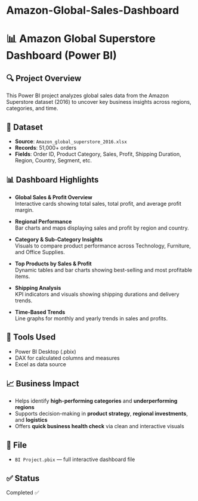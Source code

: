 # Amazon-Global-Sales-Dashboard
# 📊 Amazon Global Superstore Dashboard (Power BI)

## 🔍 Project Overview
This Power BI project analyzes global sales data from the Amazon Superstore dataset (2016) to uncover key business insights across regions, categories, and time.

## 📁 Dataset
- **Source**: `Amazon_global_superstore_2016.xlsx`
- **Records**: 51,000+ orders
- **Fields**: Order ID, Product Category, Sales, Profit, Shipping Duration, Region, Country, Segment, etc.

## 📊 Dashboard Highlights
- **Global Sales & Profit Overview**  
  Interactive cards showing total sales, total profit, and average profit margin.

- **Regional Performance**  
  Bar charts and maps displaying sales and profit by region and country.

- **Category & Sub-Category Insights**  
  Visuals to compare product performance across Technology, Furniture, and Office Supplies.

- **Top Products by Sales & Profit**  
  Dynamic tables and bar charts showing best-selling and most profitable items.

- **Shipping Analysis**  
  KPI indicators and visuals showing shipping durations and delivery trends.

- **Time-Based Trends**  
  Line graphs for monthly and yearly trends in sales and profits.

## 🧰 Tools Used
- Power BI Desktop (.pbix)
- DAX for calculated columns and measures
- Excel as data source

## 📈 Business Impact
- Helps identify **high-performing categories** and **underperforming regions**
- Supports decision-making in **product strategy**, **regional investments**, and **logistics**
- Offers **quick business health check** via clean and interactive visuals

## 📎 File
- `BI Project.pbix` — full interactive dashboard file

## ✅ Status
Completed ✅

